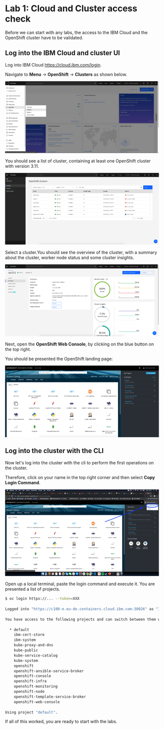 # Lab 1: Cloud and Cluster access check

Before we can start with any labs, the access to the IBM Cloud and the OpenShift cluster have to be validated.

## Log into the IBM Cloud and cluster UI

Log into IBM Cloud https://cloud.ibm.com/login.

Navigate to **Menu** &rarr; **OpenShift** &rarr; **Clusters** as shown below.

![Open OCP Cluster](lab-01-images/open-ocp-clusters.png)

You should see a list of cluster, containing at least one OpenShift cluster with version 3.11.

![List of OCP clusters](lab-00-images/cluster-list.png)

Select a cluster.You should see the overview of the cluster, with a summary about the cluster, worker node status and some cluster insights.

![cluster details](lab-00-images/cluster-details.png)

Next, open the **OpenShift Web Console**, by clicking on the blue button on the top right.

You should be presented the OpenShift landing page:

![OCP Landing Page](lab-01-images/ocp-landing.png)

## Log into the cluster with the CLI

Now let's log into the cluster with the cli to perform the first operations on the cluster.

Therefore, click on your name in the top right corner and then select **Copy Login Command**.

![OCP Copy Login Command](lab-00-images/copy-login.png)

Open up a local terminal, paste the login command and execute it. You are presented a list of projects.

```bash
$ oc login https://... --token=XXX

Logged into "https://c100-e.eu-de.containers.cloud.ibm.com:30026" as "IAM#<your account>" using the token provided.

You have access to the following projects and can switch between them with 'oc project <projectname>':

  * default
    ibm-cert-store
    ibm-system
    kube-proxy-and-dns
    kube-public
    kube-service-catalog
    kube-system
    openshift
    openshift-ansible-service-broker
    openshift-console
    openshift-infra
    openshift-monitoring
    openshift-node
    openshift-template-service-broker
    openshift-web-console

Using project "default".
```

If all of this worked, you are ready to start with the labs.
